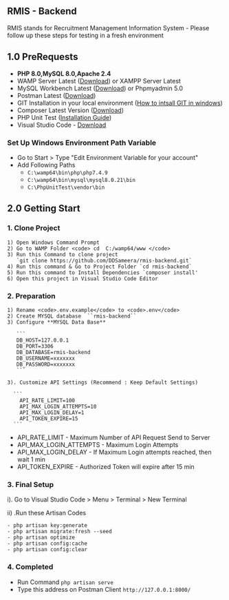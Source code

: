## RMIS - Backend

RMIS stands for Recruitment Management Information System - Please follow up these steps  for testing in a fresh environment

## 1.0 PreRequests
- ****PHP 8.0,MySQL 8.0,Apache 2.4****
- WAMP Server Latest ([Download](https://www.wampserver.com/en/))
  or XAMPP Server Latest
- MySQL Workbench Latest ([Download](https://dev.mysql.com/downloads/workbench/)) or Phpmyadmin 5.0
- Postman Latest ([Download](https://www.postman.com/downloads/))
- GIT Installation in your local environment ([How to intsall GIT in windows](https://phoenixnap.com/kb/how-to-install-git-windows))
- Composer Latest Version ([Download](https://getcomposer.org/download/ ))
- PHP Unit Test ([Installation Guide](https://perials.com/installing-phpunit-windows/))
- Visual Studio Code  -  [Download](https://code.visualstudio.com/) 

### Set Up Windows Environment Path Variable
- Go to Start > Type "Edit Environment Variable for your account"
- Add Following Paths 
    - `C:\wamp64\bin\php\php7.4.9`
    - `C:\wamp64\bin\mysql\mysql8.0.21\bin`
    - `C:\PhpUnitTest\vendor\bin`

## 2.0 Getting Start

### 1. Clone Project
    1) Open Windows Command Prompt 
    2) Go to WAMP Folder <code> cd  C:/wamp64/www </code>
    3) Run this Command to clone project
       `git clone https://github.com/DDSameera/rmis-backend.git` 
    4) Run this command & Go to Project Folder `cd rmis-backend`
    5) Run this command to Install Dependencies `composer install'
    6) Open this project in Visual Studio Code Editor 
    
          
 ### 2. Preparation 
    1) Rename <code>.env.example</code> to <code>.env</code>
    2) Create MYSQL database  ``rmis-backend``
    3) Configure **MYSQL Data Base**
      
       ```
       DB_HOST=127.0.0.1
       DB_PORT=3306
       DB_DATABASE=rmis-backend
       DB_USERNAME=xxxxxxx
       DB_PASSWORD=xxxxxxx
       ```
     
    3). Customize API Settings (Recommend : Keep Default Settings)

      ```
        API_RATE_LIMIT=100
        API_MAX_LOGIN_ATTEMPTS=10
        API_MAX_LOGIN_DELAY=1
        API_TOKEN_EXPIRE=15
      ```
<ul>
<li>API_RATE_LIMIT - Maximum Number of API Request Send to Server</li>
<li>API_MAX_LOGIN_ATTEMPTS - Maximum Login Attempts
<li>API_MAX_LOGIN_DELAY - If Maximum Login attempts reached, then wait 1 min</li>
<li>API_TOKEN_EXPIRE - Authorized Token will expire after 15 min</li>
</ul>

### 3. Final Setup

i). Go to Visual Studio Code > Menu > Terminal > New Terminal
   
ii) .Run these Artisan Codes

    - php artisan key:generate
    - php artisan migrate:fresh --seed
    - php artisan optimize
    - php artisan config:cache
    - php artisan config:clear

### 4. Completed
- Run Command `php artisan serve`
- Type this address on Postman Client ``http://127.0.0.1:8000/``

